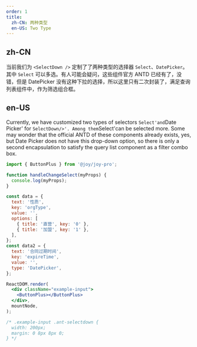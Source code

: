 ```yaml
---
order: 1
title:
  zh-CN: 两种类型
  en-US: Two Type
---
```


## zh-CN

当前我们为 `<SelectDown />` 定制了了两种类型的选择器 `Select`、`DatePicker`。其中 `Select` 可以多选。有人可能会疑问，这些组件官方 ANTD 已经有了，没错，但是 DatePicker 没有这种下拉的选择，所以这里只有二次封装了，满足查询列表组件中，作为筛选组合框。

## en-US

Currently, we have customized two types of selectors `Select'and`Date Picker' for `SelectDown/>'. Among them`Select'can be selected more. Some may wonder that the official ANTD of these components already exists, yes, but Date Picker does not have this drop-down option, so there is only a second encapsulation to satisfy the query list component as a filter combo box.

```jsx
import { ButtonPlus } from '@joy/joy-pro';

function handleChangeSelect(myProps) {
  console.log(myProps);
}

const data = {
  text: '性质',
  key: 'orgType',
  value: '',
  options: [
    { title: '直营', key: '0' },
    { title: '加盟', key: '1' },
  ],
};
const data2 = {
  text: '合同过期时间',
  key: 'expireTime',
  value: '',
  type: 'DatePicker',
};

ReactDOM.render(
  <div className="example-input">
    <ButtonPlus></ButtonPlus>
  </div>,
  mountNode,
);
```

```css
/* .example-input .ant-selectdown {
  width: 200px;
  margin: 0 8px 8px 0;
} */
```
